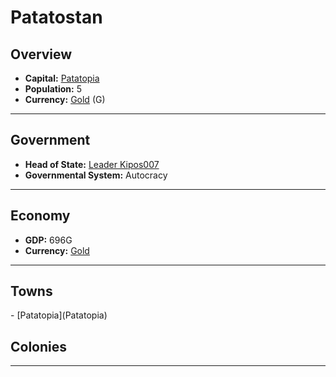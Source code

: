 # <!--NAME-->Patatostan<!--NAME-->

## Overview

- **Capital:** <!--CAPITAL_LINK-->[Patatopia](town_Patatopia)<!--CAPITAL_LINK-->
- **Population:** <!--POPULATION-->5<!--POPULATION-->
- **Currency:** <!--CURRENCY_LINK-->[Gold](currency_Gold)<!--CURRENCY_LINK--> (<!--CURRENCY_ABV-->G<!--CURRENCY_ABV-->)

---

## Government

- **Head of State:** <!--LEADER_TITLE_LINK-->[Leader Kipos007](user_Kipos007)<!--LEADER_TITLE_LINK-->
- **Governmental System:** <!--GOVERNMENT-->Autocracy<!--GOVERNMENT-->

---

## Economy

- **GDP:** <!--GDP-->696G<!--GDP-->
- **Currency:** <!--CURRENCY_LINK-->[Gold](currency_Gold)<!--CURRENCY_LINK-->

---

## Towns

<!--TOWNS-->- [Patatopia](Patatopia)<!--TOWNS-->

## Colonies

<!--COLONIES--><!--COLONIES-->

---